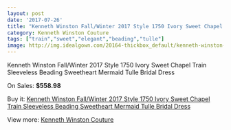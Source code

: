 ```yaml
---
layout: post
date: '2017-07-26'
title: "Kenneth Winston Fall/Winter 2017 Style 1750 Ivory Sweet Chapel Train Sleeveless Beading Sweetheart Mermaid Tulle Bridal Dress"
category: Kenneth Winston Couture
tags: ["train","sweet","elegant","beading","tulle"]
image: http://img.idealgown.com/20164-thickbox_default/kenneth-winston-fall-winter-2017-style-1750-ivory-sweet-chapel-train-sleeveless-beading-sweetheart-mermaid-tulle-bridal-dress.jpg
---
```

Kenneth Winston Fall/Winter 2017 Style 1750 Ivory Sweet Chapel Train Sleeveless Beading Sweetheart Mermaid Tulle Bridal Dress

On Sales: **$558.98**
<a href="https://www.idealgown.com/en/kenneth-winston-couture/7739-kenneth-winston-fall-winter-2017-style-1750-ivory-sweet-chapel-train-sleeveless-beading-sweetheart-mermaid-tulle-bridal-dress.html"><amp-img layout="responsive" width="600" height="600" src="//img.idealgown.com/20164-thickbox_default/kenneth-winston-fall-winter-2017-style-1750-ivory-sweet-chapel-train-sleeveless-beading-sweetheart-mermaid-tulle-bridal-dress.jpg" alt="Kenneth Winston Fall/Winter 2017 Style 1750 Ivory Sweet Chapel Train Sleeveless Beading Sweetheart Mermaid Tulle Bridal Dress 0" /></a>
<a href="https://www.idealgown.com/en/kenneth-winston-couture/7739-kenneth-winston-fall-winter-2017-style-1750-ivory-sweet-chapel-train-sleeveless-beading-sweetheart-mermaid-tulle-bridal-dress.html"><amp-img layout="responsive" width="600" height="600" src="//img.idealgown.com/20171-thickbox_default/kenneth-winston-fall-winter-2017-style-1750-ivory-sweet-chapel-train-sleeveless-beading-sweetheart-mermaid-tulle-bridal-dress.jpg" alt="Kenneth Winston Fall/Winter 2017 Style 1750 Ivory Sweet Chapel Train Sleeveless Beading Sweetheart Mermaid Tulle Bridal Dress 1" /></a>
<a href="https://www.idealgown.com/en/kenneth-winston-couture/7739-kenneth-winston-fall-winter-2017-style-1750-ivory-sweet-chapel-train-sleeveless-beading-sweetheart-mermaid-tulle-bridal-dress.html"><amp-img layout="responsive" width="600" height="600" src="//img.idealgown.com/20170-thickbox_default/kenneth-winston-fall-winter-2017-style-1750-ivory-sweet-chapel-train-sleeveless-beading-sweetheart-mermaid-tulle-bridal-dress.jpg" alt="Kenneth Winston Fall/Winter 2017 Style 1750 Ivory Sweet Chapel Train Sleeveless Beading Sweetheart Mermaid Tulle Bridal Dress 2" /></a>
<a href="https://www.idealgown.com/en/kenneth-winston-couture/7739-kenneth-winston-fall-winter-2017-style-1750-ivory-sweet-chapel-train-sleeveless-beading-sweetheart-mermaid-tulle-bridal-dress.html"><amp-img layout="responsive" width="600" height="600" src="//img.idealgown.com/20169-thickbox_default/kenneth-winston-fall-winter-2017-style-1750-ivory-sweet-chapel-train-sleeveless-beading-sweetheart-mermaid-tulle-bridal-dress.jpg" alt="Kenneth Winston Fall/Winter 2017 Style 1750 Ivory Sweet Chapel Train Sleeveless Beading Sweetheart Mermaid Tulle Bridal Dress 3" /></a>
<a href="https://www.idealgown.com/en/kenneth-winston-couture/7739-kenneth-winston-fall-winter-2017-style-1750-ivory-sweet-chapel-train-sleeveless-beading-sweetheart-mermaid-tulle-bridal-dress.html"><amp-img layout="responsive" width="600" height="600" src="//img.idealgown.com/20168-thickbox_default/kenneth-winston-fall-winter-2017-style-1750-ivory-sweet-chapel-train-sleeveless-beading-sweetheart-mermaid-tulle-bridal-dress.jpg" alt="Kenneth Winston Fall/Winter 2017 Style 1750 Ivory Sweet Chapel Train Sleeveless Beading Sweetheart Mermaid Tulle Bridal Dress 4" /></a>
<a href="https://www.idealgown.com/en/kenneth-winston-couture/7739-kenneth-winston-fall-winter-2017-style-1750-ivory-sweet-chapel-train-sleeveless-beading-sweetheart-mermaid-tulle-bridal-dress.html"><amp-img layout="responsive" width="600" height="600" src="//img.idealgown.com/20167-thickbox_default/kenneth-winston-fall-winter-2017-style-1750-ivory-sweet-chapel-train-sleeveless-beading-sweetheart-mermaid-tulle-bridal-dress.jpg" alt="Kenneth Winston Fall/Winter 2017 Style 1750 Ivory Sweet Chapel Train Sleeveless Beading Sweetheart Mermaid Tulle Bridal Dress 5" /></a>
<a href="https://www.idealgown.com/en/kenneth-winston-couture/7739-kenneth-winston-fall-winter-2017-style-1750-ivory-sweet-chapel-train-sleeveless-beading-sweetheart-mermaid-tulle-bridal-dress.html"><amp-img layout="responsive" width="600" height="600" src="//img.idealgown.com/20166-thickbox_default/kenneth-winston-fall-winter-2017-style-1750-ivory-sweet-chapel-train-sleeveless-beading-sweetheart-mermaid-tulle-bridal-dress.jpg" alt="Kenneth Winston Fall/Winter 2017 Style 1750 Ivory Sweet Chapel Train Sleeveless Beading Sweetheart Mermaid Tulle Bridal Dress 6" /></a>
<a href="https://www.idealgown.com/en/kenneth-winston-couture/7739-kenneth-winston-fall-winter-2017-style-1750-ivory-sweet-chapel-train-sleeveless-beading-sweetheart-mermaid-tulle-bridal-dress.html"><amp-img layout="responsive" width="600" height="600" src="//img.idealgown.com/20165-thickbox_default/kenneth-winston-fall-winter-2017-style-1750-ivory-sweet-chapel-train-sleeveless-beading-sweetheart-mermaid-tulle-bridal-dress.jpg" alt="Kenneth Winston Fall/Winter 2017 Style 1750 Ivory Sweet Chapel Train Sleeveless Beading Sweetheart Mermaid Tulle Bridal Dress 7" /></a>

Buy it: [Kenneth Winston Fall/Winter 2017 Style 1750 Ivory Sweet Chapel Train Sleeveless Beading Sweetheart Mermaid Tulle Bridal Dress](https://www.idealgown.com/en/kenneth-winston-couture/7739-kenneth-winston-fall-winter-2017-style-1750-ivory-sweet-chapel-train-sleeveless-beading-sweetheart-mermaid-tulle-bridal-dress.html "Kenneth Winston Fall/Winter 2017 Style 1750 Ivory Sweet Chapel Train Sleeveless Beading Sweetheart Mermaid Tulle Bridal Dress")

View more: [Kenneth Winston Couture](https://www.idealgown.com/en/77-kenneth-winston-couture "Kenneth Winston Couture")